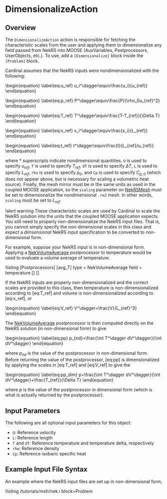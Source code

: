 # DimensionalizeAction

## Overview

The `DimensionalizeAction` action is responsible for fetching the characteristic scales from the user
and applying them to dimensionalize any field passed from NekRS into MOOSE (AuxVariables,
Postprocessors, UserObjects, etc.). To use, add a `[Dimensionalize]` block inside the `[Problem]` block.

Cardinal assumes that the NekRS inputs were nondimensionalized
with the following:

\begin{equation}
\label{eq:u_ref}
u_i^\dagger\equiv\frac{u_i}{u_{ref}}
\end{equation}

\begin{equation}
\label{eq:p_ref}
P^\dagger\equiv\frac{P}{\rho_0u_{ref}^2}
\end{equation}

\begin{equation}
\label{eq:T_ref}
T^\dagger\equiv\frac{T-T_{ref}}{\Delta T}
\end{equation}

\begin{equation}
\label{eq:x_ref}
x_i^\dagger\equiv\frac{x_i}{L_{ref}}
\end{equation}

\begin{equation}
\label{eq:t_ref}
t^\dagger\equiv\frac{t}{L_{ref}/u_{ref}}
\end{equation}

where $\dagger$ superscripts indicate nondimensional quantities.
`U` is used to specify $u_{ref}$, `T` is used to specify $T_{ref}$,
`dT` is used to specify $\Delta T$, `L` is used to specify $L_{ref}$,
`rho` is used to specify $\rho_0$, and `Cp` is used to specify $C_{p,0}$
(which does not appear above, but is necessary for scaling a volumetric heat source).
Finally, the mesh mirror must be in the same units as used in the coupled MOOSE application,
so the `scaling` parameter on [NekRSMesh](NekRSMesh.md) must be set to
dimensionalize the nondimensional `.re2` mesh. In other words,
`scaling` must be set to $L_{ref}$.

!alert warning
These characteristic scales are used by Cardinal to scale the NekRS solution
into the units that the coupled MOOSE application expects. *You* still need to properly
non-dimensionalize the NekRS input files. That is, you cannot
simply specify the non-dimensional scales in this class and expect a *dimsensional*
NekRS input specification to be converted to non-dimensional form.

For example, suppose your NekRS input is in non-dimensional form. Applying a
[NekVolumeAverage](NekVolumeAverage.md) postprocessor to temperature
would be used to evaluate a volume average of temperature.

!listing
[Postprocessors]
  [avg_T]
    type = NekVolumeAverage
    field = temperature
  []
[]

If the NekRS inputs are properly non-dimensionalized and the correct scales
are provided to this class, then temperature is non-dimensionalized according
to [eq:T_ref] and volume is non-dimensionalized according to [eq:x_ref], or

\begin{equation}
\label{eq:V_ref}
V^\dagger=\frac{V}{L_{ref}^3}
\end{equation}

The [NekVolumeAverage](NekVolumeAverage.md) postprocessor
is then computed directly on the NekRS solution (in non-dimensional form) to give

\begin{equation}
\label{eq:pp}
p_{nd}=\frac{\int T^\dagger dV^\dagger}{\int dV^\dagger}
\end{equation}

where $p_{nd}$ is the value of the postprocessor in non-dimensional form. Before returning the value
of the postprocessor, [eq:pp] is dimensionalized by applying the scales in [eq:T_ref]
and [eq:V_ref] to give the

\begin{equation}
\label{eq:pp_dim}
p=\frac{\int T^\dagger dV^\dagger}{\int dV^\dagger}+\frac{T_{ref}}{\Delta T}
\end{equation}

where $p$ is the value of the postprocessor in dimensional form (which
is what is actually returned by the postprocessor).

## Input Parameters

The following are all optional input parameters for this object:

- `U`: Reference velocity
- `L`: Reference length
- `T` and `dT`: Reference temperature and temperature delta, respectively
- `rho`: Reference density
- `Cp`: Reference isobaric specific heat

## Example Input File Syntax

An example where the NekRS input files are set up in non-dimensional form,

!listing /tutorials/msfr/nek.i
  block=Problem
